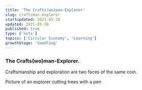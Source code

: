 ```yaml
---
title: 'The Crafts(wo)man-Explorer'
slug: craftsman-explorer
startupdated: 2021-05-30
updated: 2021-05-30
published: true
type: ['note']
topics: ['Circular Economy', 'Learning']
growthStage: 'Seedling'
---
```


### The Crafts(wo)man-Explorer. 

Craftsmanship and exploration are two faces of the same coin. 

Picture of an explorer cutting trees with a pen

